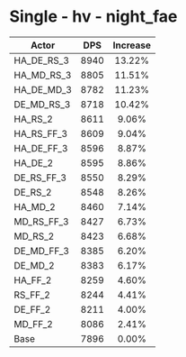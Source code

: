 # Single - hv - night_fae
| Actor | DPS | Increase |
|---|:---:|:---:|
|HA_DE_RS_3|8940|13.22%|
|HA_MD_RS_3|8805|11.51%|
|HA_DE_MD_3|8782|11.23%|
|DE_MD_RS_3|8718|10.42%|
|HA_RS_2|8611|9.06%|
|HA_RS_FF_3|8609|9.04%|
|HA_DE_FF_3|8596|8.87%|
|HA_DE_2|8595|8.86%|
|DE_RS_FF_3|8550|8.29%|
|DE_RS_2|8548|8.26%|
|HA_MD_2|8460|7.14%|
|MD_RS_FF_3|8427|6.73%|
|MD_RS_2|8423|6.68%|
|DE_MD_FF_3|8385|6.20%|
|DE_MD_2|8383|6.17%|
|HA_FF_2|8259|4.60%|
|RS_FF_2|8244|4.41%|
|DE_FF_2|8211|4.00%|
|MD_FF_2|8086|2.41%|
|Base|7896|0.00%|
